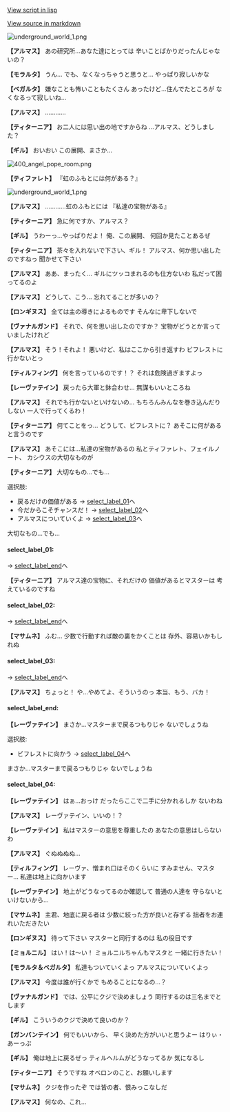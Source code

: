[View script in lisp](../scripts/101303020.txt)

[View source in markdown](101303020.md)

![underground_world_1.png](../images/backgrounds/underground_world_1.png)

**【アルマス】**
あの研究所…あなた達にとっては
辛いことばかりだったんじゃないの？

**【モラルタ】**
うん…
でも、なくなっちゃうと思うと…
やっぱり寂しいかな

**【ベガルタ】**
嫌なことも怖いこともたくさん
あったけど…住んでたところが
なくなるって寂しいね…

**【アルマス】**
…………

**【ティターニア】**
お二人には思い出の地ですからね
…アルマス、どうしました？

**【ギル】**
おいおい
この展開、まさか…

![400_angel_pope_room.png](../images/backgrounds/400_angel_pope_room.png)

**【ティファレト】**
『虹のふもとには何がある？』

![underground_world_1.png](../images/backgrounds/underground_world_1.png)

**【アルマス】**
…………虹のふもとには
『私達の宝物がある』

**【ティターニア】**
急に何ですか、アルマス？

**【ギル】**
うわーっ…やっぱりだよ！
俺、この展開、
何回か見たことあるぜ

**【ティターニア】**
茶々を入れないで下さい、ギル！
アルマス、何か思い出したのですねっ
聞かせて下さい

**【アルマス】**
ああ、まったく…
ギルにツッコまれるのも仕方ないわ
私だって困ってるのよ

**【アルマス】**
どうして、こう…
忘れてることが多いの？

**【ロンギヌス】**
全ては主の導きによるものです
そんなに卑下しないで

**【ヴァナルガンド】**
それで、何を思い出したのですか？
宝物がどうとか言っていましたけれど

**【アルマス】**
そう！それよ！
悪いけど、私はここから引き返すわ
ビフレストに行かないとっ

**【ティルフィング】**
何を言っているのです！？
それは危険過ぎますよっ

**【レーヴァテイン】**
戻ったら大軍と鉢合わせ…
無謀もいいところね

**【アルマス】**
それでも行かないといけないの…
もちろんみんなを巻き込んだりしない
一人で行ってくるわ！

**【ティターニア】**
何てことをっ…
どうして、ビフレストに？
あそこに何があると言うのです

**【アルマス】**
あそこには…私達の宝物があるの
私とティファレト、フェイルノート、
カシウスの大切なものが

**【ティターニア】**
大切なもの…でも…

選択肢:
- 戻るだけの価値がある → [select_label_01](#select_label_01)へ
- 今だからこそチャンスだ！ → [select_label_02](#select_label_02)へ
- アルマスについていくよ → [select_label_03](#select_label_03)へ

大切なもの…でも…

#### select_label_01:
 → [select_label_end](#select_label_end)へ

**【ティターニア】**
アルマス達の宝物に、それだけの
価値があるとマスターは
考えているのですね

#### select_label_02:
 → [select_label_end](#select_label_end)へ

**【マサムネ】**
ふむ…
少数で行動すれば敵の裏をかくことは
存外、容易いかもしれぬ

#### select_label_03:
 → [select_label_end](#select_label_end)へ

**【アルマス】**
ちょっと！
や…やめてよ、そういうのっ
本当、もう、バカ！

#### select_label_end:

**【レーヴァテイン】**
まさか…マスターまで戻るつもりじゃ
ないでしょうね

選択肢:
- ビフレストに向かう → [select_label_04](#select_label_04)へ

まさか…マスターまで戻るつもりじゃ
ないでしょうね

#### select_label_04:

**【レーヴァテイン】**
はぁ…おっけ
だったらここで二手に分かれるしか
ないわね

**【アルマス】**
レーヴァテイン、いいの！？

**【レーヴァテイン】**
私はマスターの意思を尊重したの
あなたの意思はしらないわ

**【アルマス】**
ぐぬぬぬぬ…

**【ティルフィング】**
レーヴァ、憎まれ口はそのくらいに
すみません、マスター…
私達は地上に向かいます

**【レーヴァテイン】**
地上がどうなってるのか確認して
普通の人達を
守らないといけないから…

**【マサムネ】**
主君、地底に戻る者は
少数に絞った方が良いと存ずる
拙者をお連れいただきたい

**【ロンギヌス】**
待って下さい
マスターと同行するのは
私の役目です

**【ミョルニル】**
はい！は～い！
ミョルニルちゃんもマスタと
一緒に行きたい！

**【モラルタ＆ベガルタ】**
私達もついていくよっ
アルマスについていくよっ

**【アルマス】**
今度は誰が行くかで
もめることになるの…？

**【ヴァナルガンド】**
では、公平にクジで決めましょう
同行するのは三名までとします

**【ギル】**
こういうのクジで決めて良いのか？

**【ガンバンテイン】**
何でもいいから、
早く決めた方がいいと思うよー
はりぃ・あーっぷ

**【ギル】**
俺は地上に戻るぜっ
ティルヘルムがどうなってるか
気になるし

**【ティターニア】**
そうですね
オベロンのこと、お願いします

**【マサムネ】**
クジを作ったぞ
では皆の者、恨みっこなしだ

**【アルマス】**
何なの、これ…